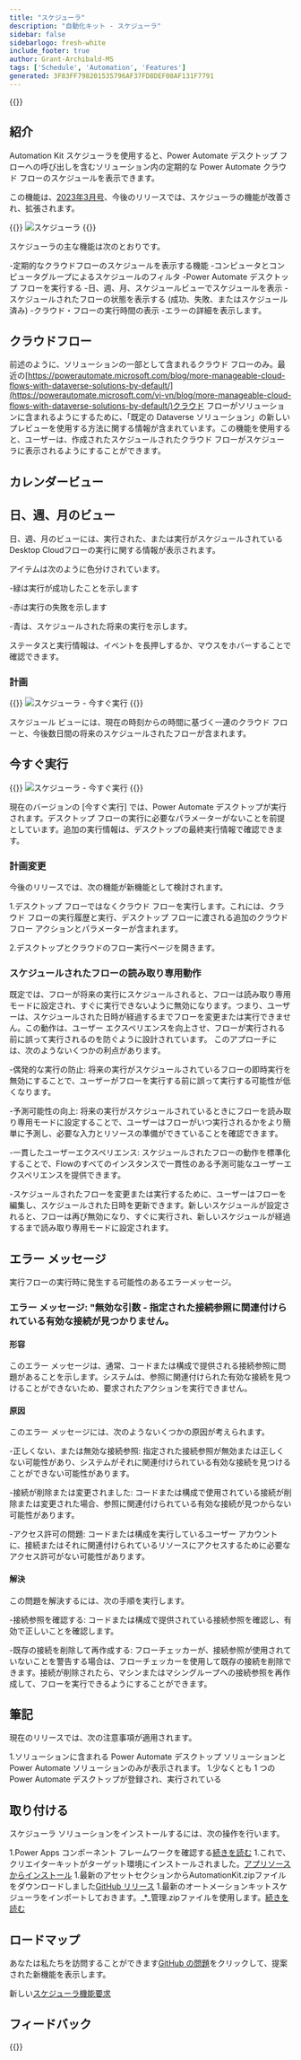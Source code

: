 ```yaml
---
title: "スケジューラ"
description: "自動化キット - スケジューラ"
sidebar: false
sidebarlogo: fresh-white
include_footer: true
author: Grant-Archibald-MS
tags: ['Schedule', 'Automation', 'Features']
generated: 3F83FF798201535796AF37FD8DEF08AF131F7791
---
```


{{<toc>}}

## 紹介

Automation Kit スケジューラを使用すると、Power Automate デスクトップ フローへの呼び出しを含むソリューション内の定期的な Power Automate クラウド フローのスケジュールを表示できます。

この機能は、[2023年3月号](/ja/releases/march-2023)、今後のリリースでは、スケジューラの機能が改善され、拡張されます。

{{<border>}}
![スケジューラ](/images/schedule.png)
{{</border>}}

スケジューラの主な機能は次のとおりです。

-定期的なクラウドフローのスケジュールを表示する機能
-コンピュータとコンピュータグループによるスケジュールのフィルタ
-Power Automate デスクトップ フローを実行する
-日、週、月、スケジュールビューでスケジュールを表示
-スケジュールされたフローの状態を表示する (成功、失敗、またはスケジュール済み)
-クラウド・フローの実行時間の表示
-エラーの詳細を表示します。

## クラウドフロー

前述のように、ソリューションの一部として含まれるクラウド フローのみ。最近の[https://powerautomate.microsoft.com/blog/more-manageable-cloud-flows-with-dataverse-solutions-by-default/](https://powerautomate.microsoft.com/vi-vn/blog/more-manageable-cloud-flows-with-dataverse-solutions-by-default/)クラウド フローがソリューションに含まれるようにするために、「既定の Dataverse ソリューション」の新しいプレビューを使用する方法に関する情報が含まれています。この機能を使用すると、ユーザーは、作成されたスケジュールされたクラウド フローがスケジューラに表示されるようにすることができます。

## カレンダービュー

## 日、週、月のビュー

日、週、月のビューには、実行された、または実行がスケジュールされているDesktop Cloudフローの実行に関する情報が表示されます。

アイテムは次のように色分けされています。

-緑は実行が成功したことを示します

-赤は実行の失敗を示します

-青は、スケジュールされた将来の実行を示します。

ステータスと実行情報は、イベントを長押しするか、マウスをホバーすることで確認できます。

### 計画

{{<border>}}
![スケジューラ - 今すぐ実行](/images/scheduler-schedule-view.png)
{{</border>}}

スケジュール ビューには、現在の時刻からの時間に基づく一連のクラウド フローと、今後数日間の将来のスケジュールされたフローが含まれます。

## 今すぐ実行

{{<border>}}
![スケジューラ - 今すぐ実行](/images/scheduler-run-now.png)
{{</border>}}

現在のバージョンの [今すぐ実行] では、Power Automate デスクトップが実行されます。デスクトップ フローの実行に必要なパラメーターがないことを前提としています。追加の実行情報は、デスクトップの最終実行情報で確認できます。

### 計画変更

今後のリリースでは、次の機能が新機能として検討されます。

1.デスクトップ フローではなくクラウド フローを実行します。これには、クラウド フローの実行履歴と実行、デスクトップ フローに渡される追加のクラウド フロー アクションとパラメーターが含まれます。

2.デスクトップとクラウドのフロー実行ページを開きます。

### スケジュールされたフローの読み取り専用動作

既定では、フローが将来の実行にスケジュールされると、フローは読み取り専用モードに設定され、すぐに実行できないように無効になります。つまり、ユーザーは、スケジュールされた日時が経過するまでフローを変更または実行できません。この動作は、ユーザー エクスペリエンスを向上させ、フローが実行される前に誤って実行されるのを防ぐように設計されています。
このアプローチには、次のようないくつかの利点があります。

-偶発的な実行の防止: 将来の実行がスケジュールされているフローの即時実行を無効にすることで、ユーザーがフローを実行する前に誤って実行する可能性が低くなります。

-予測可能性の向上: 将来の実行がスケジュールされているときにフローを読み取り専用モードに設定することで、ユーザーはフローがいつ実行されるかをより簡単に予測し、必要な入力とリソースの準備ができていることを確認できます。

-一貫したユーザーエクスペリエンス: スケジュールされたフローの動作を標準化することで、Flowのすべてのインスタンスで一貫性のある予測可能なユーザーエクスペリエンスを提供できます。

-スケジュールされたフローを変更または実行するために、ユーザーはフローを編集し、スケジュールされた日時を更新できます。新しいスケジュールが設定されると、フローは再び無効になり、すぐに実行され、新しいスケジュールが経過するまで読み取り専用モードに設定されます。

## エラー メッセージ

実行フローの実行時に発生する可能性のあるエラーメッセージ。

### エラー メッセージ: "無効な引数 - 指定された接続参照に関連付けられている有効な接続が見つかりません。

#### 形容

このエラー メッセージは、通常、コードまたは構成で提供される接続参照に問題があることを示します。システムは、参照に関連付けられた有効な接続を見つけることができないため、要求されたアクションを実行できません。

#### 原因

このエラー メッセージには、次のようないくつかの原因が考えられます。

-正しくない、または無効な接続参照: 指定された接続参照が無効または正しくない可能性があり、システムがそれに関連付けられている有効な接続を見つけることができない可能性があります。

-接続が削除または変更されました: コードまたは構成で使用されている接続が削除または変更された場合、参照に関連付けられている有効な接続が見つからない可能性があります。

-アクセス許可の問題: コードまたは構成を実行しているユーザー アカウントに、接続またはそれに関連付けられているリソースにアクセスするために必要なアクセス許可がない可能性があります。

#### 解決

この問題を解決するには、次の手順を実行します。

-接続参照を確認する: コードまたは構成で提供されている接続参照を確認し、有効で正しいことを確認します。

-既存の接続を削除して再作成する: フローチェッカーが、接続参照が使用されていないことを警告する場合は、フローチェッカーを使用して既存の接続を削除できます。接続が削除されたら、マシンまたはマシングループへの接続参照を再作成して、フローを実行できるようにすることができます。

## 筆記

現在のリリースでは、次の注意事項が適用されます。

1.ソリューションに含まれる Power Automate デスクトップ ソリューションと Power Automate ソリューションのみが表示されます。
1.少なくとも 1 つの Power Automate デスクトップが登録され、実行されている

## 取り付ける

スケジューラ ソリューションをインストールするには、次の操作を行います。

1.Power Apps コンポーネント フレームワークを確認する<a href="https://learn.microsoft.com/en-us/power-apps/developer/component-framework/component-framework-for-canvas-apps#enable-the-power-apps-component-framework-feature" target="_blank">続きを読む</a>
1.これで、クリエイターキットがターゲット環境にインストールされました。<a href="https://appsource.microsoft.com/en-us/product/dynamics-365/microsoftpowercatarch.creatorkit1" target="_blank">アプリソースからインストール</a>
1.最新のアセットセクションからAutomationKit.zipファイルをダウンロードしました<a href="https://github.com/microsoft/powercat-automation-kit/releases" target="_blank">GitHub リリース</a>
1.最新のオートメーションキットスケジューラをインポートしておきます。_*_管理.zipファイルを使用します。<a href='https://learn.microsoft.com/en-us/power-apps/maker/data-platform/import-update-export-solutions' target="_blank">続きを読む</a>

## ロードマップ

あなたは私たちを訪問することができます<a href="https://github.com/microsoft/powercat-automation-kit/issues?q=is%3Aissue+is%3Aopen+label%3Ascheduler" target="_blank">GitHub の問題</a>をクリックして、提案された新機能を表示します。

新しい<a href="https://github.com/microsoft/powercat-automation-kit/issues/new?assignees=&labels=automation-kit%2Cenhancement%2Cscheduler&template=2-automation-kit-feature.yml&title=%5BAutomation+Kit+-+Feature%5D%3A+FEATURE+TITLE" target="_blank">スケジューラ機能要求</a>

## フィードバック

{{<questions name="/content/ja/features/scheduler.json" completed="フィードバックをお寄せいただきありがとうございます" showNavigationButtons="false" locale="ja">}}
